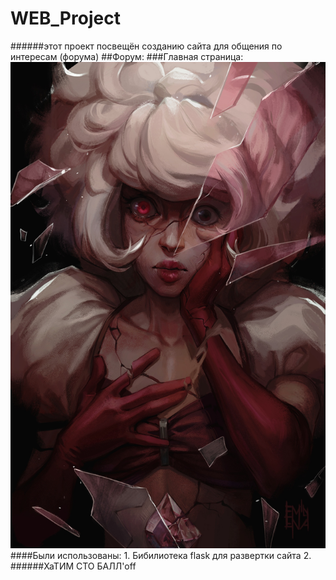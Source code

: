 # WEB_Project
######этот проект посвещён созданию сайта для общения по интересам (форума)
##Форум:
###Главная страница:
![](static/img/kN0sWN3wxq0.jpg)
####Были использованы:
    1. Бибилиотека flask для развертки сайта
    2.
######ХаТИМ СТО БАЛЛ'off
